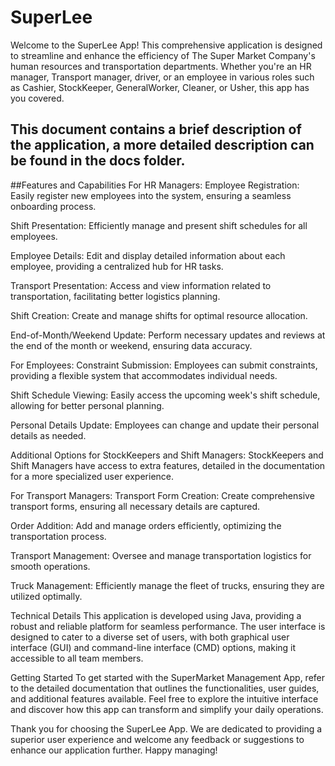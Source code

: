 # SuperLee
Welcome to the SuperLee App! This comprehensive application is designed to streamline and enhance the efficiency of The Super Market Company's human resources and transportation departments. Whether you're an HR manager, Transport manager, driver, or an employee in various roles such as Cashier, StockKeeper, GeneralWorker, Cleaner, or Usher, this app has you covered.
## This document contains a brief description of the application, a more detailed description can be found in the docs folder.
##Features and Capabilities
For HR Managers:
Employee Registration:
Easily register new employees into the system, ensuring a seamless onboarding process.

Shift Presentation:
Efficiently manage and present shift schedules for all employees.

Employee Details:
Edit and display detailed information about each employee, providing a centralized hub for HR tasks.

Transport Presentation:
Access and view information related to transportation, facilitating better logistics planning.

Shift Creation:
Create and manage shifts for optimal resource allocation.

End-of-Month/Weekend Update:
Perform necessary updates and reviews at the end of the month or weekend, ensuring data accuracy.

For Employees:
Constraint Submission:
Employees can submit constraints, providing a flexible system that accommodates individual needs.

Shift Schedule Viewing:
Easily access the upcoming week's shift schedule, allowing for better personal planning.

Personal Details Update:
Employees can change and update their personal details as needed.

Additional Options for StockKeepers and Shift Managers:
StockKeepers and Shift Managers have access to extra features, detailed in the documentation for a more specialized user experience.

For Transport Managers:
Transport Form Creation:
Create comprehensive transport forms, ensuring all necessary details are captured.

Order Addition:
Add and manage orders efficiently, optimizing the transportation process.

Transport Management:
Oversee and manage transportation logistics for smooth operations.

Truck Management:
Efficiently manage the fleet of trucks, ensuring they are utilized optimally.

Technical Details
This application is developed using Java, providing a robust and reliable platform for seamless performance. The user interface is designed to cater to a diverse set of users, with both graphical user interface (GUI) and command-line interface (CMD) options, making it accessible to all team members.

Getting Started
To get started with the SuperMarket Management App, refer to the detailed documentation that outlines the functionalities, user guides, and additional features available. Feel free to explore the intuitive interface and discover how this app can transform and simplify your daily operations.

Thank you for choosing the SuperLee App. We are dedicated to providing a superior user experience and welcome any feedback or suggestions to enhance our application further. Happy managing!



